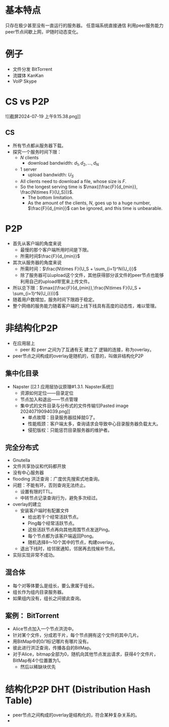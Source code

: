 # 基本特点
只存在极少甚至没有一直运行的服务器。
任意端系统直接通信
利用peer服务能力
peer节点间歇上网，IP随时动态变化。
# 例子
- 文件分发 BitTorrent
- 流媒体 KanKan
- VoIP Skype
# CS vs P2P
![[截屏2024-07-19 上午9.15.38.png]]
## CS
- 所有节点都从服务器下载。
- 探究一个服务时间下限：
	- $N$ clients
		- download bandwidth: ${d_1, d_2, ..., d_N}$
	- $1$ server
		- upload bandwidth: $U_S$
	- All clients need to download a file, whose size is $F$.
	- So the longest serving time is $\max{(\frac{F}{d_{min}}, \frac{N\times F}{U_S})}$.
		- The bottom limitation.
		- As the amount of the clients, $N$, goes up to a huge number, $\frac{F}{d_{min}}$ can be ignored, and this time is unbearable.
# P2P
- 首先从客户端的角度来说
	- 最慢的那个客户端所用时间是下限。
	- 所需时间$\frac{F}{d_{min}}$
- 其次从服务器的角度来说
	- 所需时间：$\frac{N\times F}{U_S + \sum_{i=1}^N{U_i}}$
	- 除了服务器可以upload这个文件，其他获得部分该文件的peer节点也能够利用自己的upload带宽来上传文件。
- 所以总下限：$\max{(\frac{F}{d_{min}},\frac{N\times F}{U_S + \sum_{i=1}^N{U_i}})}$
- 随着用户数增加，服务时间下限趋于稳定。
- 整个网络的服务能力随着客户端的上线下线具有高度的动态性，难以管理。
# 非结构化P2P
- 在应用层上
	- peer 和 peer 之间为了互通有无 建立了 逻辑的连接，称为overlay。
- peer节点之间构成的overlay是随机的，任意的，叫做非结构化P2P
## 集中化目录 
- Napster [[2.1 应用层协议原理#1.3.1. Napster系统]]
	- 资源如何定位——目录定位
	- 节点加入和退出——节点管理
	- 集中式的文件目录与分布式的文件传输![[Pasted image 20240719094039.png]]
		- 单点故障：目录服务器挂掉就G了。
		- 性能瓶颈：客户端太多，查询请求会导致中心目录服务器负载太大。
		- 侵犯版权：只能惩罚目录服务器的维护者。
## 完全分布式
- Gnutella
- 文件共享协议和代码都开放
- 没有中心服务器
- flooding 洪泛查询：广度优先搜索式地查询。
- 问题：不能有环，否则查询无法终止。
	- 设置有限的TTL。
	- 中转节点记录查询行为，避免多次经过。
- overlay的建立
	- 安装客户端时有配置文件
		- 给出若干个经常活跃节点。
		- Ping每个经常活跃节点。
		- 这些活跃节点再向其他周围节点发送Ping。
		- 每个节点都为该客户端返回Pong。
		- 随机选择8～10个其中的节点，构建overlay。
	- 退出下线时，给邻居通知，邻居再去找候补节点。
- 实际实现非常不成功。
## 混合体
- 每个对等体要么是组长，要么隶属于组长。
- 组长作为组内目录服务器。
- 如果组内没有，组长之间彼此查询。
## 案例： BitTorrent
- Alice节点加入一个节点洪流中。
- 针对某个文件，分成若干片，每个节点拥有这个文件的其中几片。
- 用BitMap中的0/1标记哪片有哪片没有。
- 彼此进行洪泛查询，传播各自的BitMap。
- 对于Alice，bitmap全部为0，随机向其他节点发出请求，获得4个文件片，BitMap有4个位置置为1。
	- 然后以稀缺块优先
# 结构化P2P  DHT (Distribution Hash Table)
- peer节点之间构成的overlay是结构化的，符合某种复杂关系的。
- 